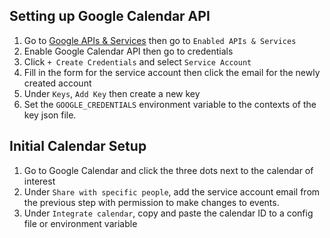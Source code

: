 ## Setting up Google Calendar API

1. Go to [Google APIs & Services](https://console.cloud.google.com/) then go to `Enabled APIs & Services`
2. Enable Google Calendar API then go to credentials
3. Click `+ Create Credentials` and select `Service Account`
4. Fill in the form for the service account then click the email for the newly created account
5. Under `Keys`, `Add Key` then create a new key
6. Set the `GOOGLE_CREDENTIALS` environment variable to the contexts of the key json file.

## Initial Calendar Setup

1. Go to Google Calendar and click the three dots next to the calendar of interest
2. Under `Share with specific people`, add the service account email from the previous step with permission to make changes to events.
3. Under `Integrate calendar`, copy and paste the calendar ID to a config file or environment variable
